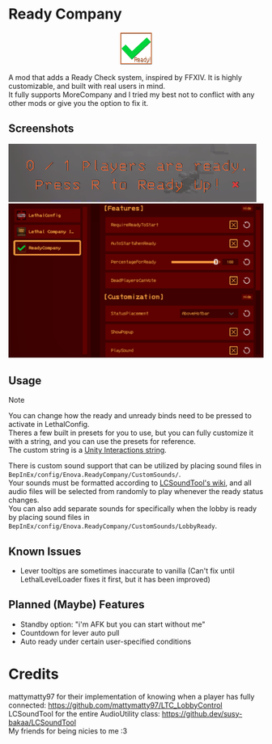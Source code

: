 # Ready Company

<p align="center"><img height="64" src="https://github.com/Enovale/ReadyCompany/blob/master/Package/icon.png?raw=true" alt="ReadyCompany mod icon"/></p>

A mod that adds a Ready Check system, inspired by FFXIV. It is highly customizable, and built with real users in mind.  
It fully supports MoreCompany and I tried my best not to conflict with any other mods or give you the option to fix it.

## Screenshots

![A screenshot of the game with a Tip popup and text anchored to the hotbar that both say "1 / 1 Players are ready. MultiTap R to Unready!"](https://github.com/Enovale/ReadyCompany/blob/master/Package/Screenshots/ss_status.png?raw=true)
![A screenshot showing off the several ReadyCompany configuration options available in LethalConfig.](https://github.com/Enovale/ReadyCompany/blob/master/Package/Screenshots/ss_config.png?raw=true)

## Usage

> [!NOTE]  
> You can change how the ready and unready binds need to be pressed to activate in LethalConfig.  
> Theres a few built in presets for you to use, but you can fully customize it with a string, and you can use the presets for reference.  
> The custom string is a [Unity Interactions string](https://docs.unity3d.com/Packages/com.unity.inputsystem@1.11/manual/Interactions.html).

There is custom sound support that can be utilized by placing sound files in `BepInEx/config/Enova.ReadyCompany/CustomSounds/`.  
Your sounds must be formatted according to [LCSoundTool's wiki](https://thunderstore.io/c/lethal-company/p/no00ob/LCSoundTool/wiki/823-loading-a-sound-file-from-disk/),
and all audio files will be selected from randomly to play whenever the ready status changes.  
You can also add separate sounds for specifically when the lobby is ready by placing sound files in `BepInEx/config/Enova.ReadyCompany/CustomSounds/LobbyReady`.

## Known Issues

- Lever tooltips are sometimes inaccurate to vanilla
(Can't fix until LethalLevelLoader fixes it first, but it has been improved)

## Planned (Maybe) Features

- Standby option: "i'm AFK but you can start without me"
- Countdown for lever auto pull
- Auto ready under certain user-specified conditions

# Credits

mattymatty97 for their implementation of knowing when a player has fully connected: https://github.com/mattymatty97/LTC_LobbyControl  
LCSoundTool for the entire AudioUtility class: https://github.dev/susy-bakaa/LCSoundTool  
My friends for being nicies to me :3